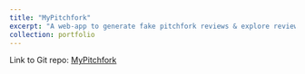```yaml
---
title: "MyPitchfork"
excerpt: "A web-app to generate fake pitchfork reviews & explore review sentiment <br/><img src='/images/yugigan_cap.png'>"
collection: portfolio
---
```


Link to Git repo: [MyPitchfork](https://github.com/emileDesmaili/mypitchfork)
